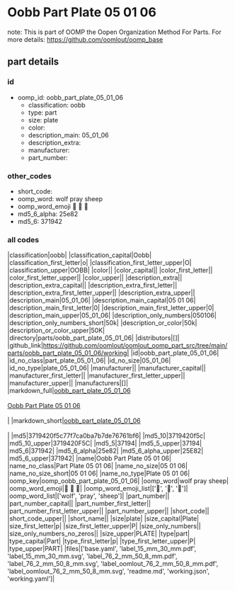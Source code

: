 # Oobb Part Plate 05 01 06  

note: This is part of OOMP the Oopen Organization Method For Parts. For more details: https://github.com/oomlout/oomp_base

##  part details





### id
* oomp_id: oobb_part_plate_05_01_06
  * classification: oobb
  * type: part
  * size: plate
  * color: 
  * description_main: 05_01_06
  * description_extra: 
  * manufacturer: 
  * part_number: 

### other_codes
* short_code: 
* oomp_word: wolf pray sheep
* oomp_word_emoji :wolf: :pray: :sheep:
* md5_6_alpha: 25e82
* md5_6: 371942

### all codes 
|classification|oobb|
|classification_capital|Oobb|
|classification_first_letter|o|
|classification_first_letter_upper|O|
|classification_upper|OOBB|
|color||
|color_capital||
|color_first_letter||
|color_first_letter_upper||
|color_upper||
|description_extra||
|description_extra_capital||
|description_extra_first_letter||
|description_extra_first_letter_upper||
|description_extra_upper||
|description_main|05_01_06|
|description_main_capital|05 01 06|
|description_main_first_letter|0|
|description_main_first_letter_upper|0|
|description_main_upper|05_01_06|
|description_only_numbers|050106|
|description_only_numbers_short|50k|
|description_or_color|50k|
|description_or_color_upper|50K|
|directory|parts/oobb_part_plate_05_01_06|
|distributors|[]|
|github_link|https://github.com/oomlout/oomlout_oomp_part_src/tree/main/parts/oobb_part_plate_05_01_06/working|
|id|oobb_part_plate_05_01_06|
|id_no_class|part_plate_05_01_06|
|id_no_size|05_01_06|
|id_no_type|plate_05_01_06|
|manufacturer||
|manufacturer_capital||
|manufacturer_first_letter||
|manufacturer_first_letter_upper||
|manufacturer_upper||
|manufacturers|[]|
|markdown_full|[oobb_part_plate_05_01_06](https://github.com/oomlout/oomlout_oomp_part_src/tree/main/parts/oobb_part_plate_05_01_06/working)<br>[](https://github.com/oomlout/oomlout_oomp_part_src/tree/main/parts/oobb_part_plate_05_01_06/working)<br>[Oobb Part Plate 05 01 06](https://github.com/oomlout/oomlout_oomp_part_src/tree/main/parts/oobb_part_plate_05_01_06/working)<br><br>|
|markdown_short|[oobb_part_plate_05_01_06](https://github.com/oomlout/oomlout_oomp_part_src/tree/main/parts/oobb_part_plate_05_01_06/working)<br><br>|
|md5|3719420f5c77f7ca0ba7b7de76761bf6|
|md5_10|3719420f5c|
|md5_10_upper|3719420F5C|
|md5_5|37194|
|md5_5_upper|37194|
|md5_6|371942|
|md5_6_alpha|25e82|
|md5_6_alpha_upper|25E82|
|md5_6_upper|371942|
|name|Oobb Part Plate 05 01 06|
|name_no_class|Part Plate 05 01 06|
|name_no_size|05 01 06|
|name_no_size_short|05 01 06|
|name_no_type|Plate 05 01 06|
|oomp_key|oomp_oobb_part_plate_05_01_06|
|oomp_word|wolf pray sheep|
|oomp_word_emoji|:wolf: :pray: :sheep:|
|oomp_word_emoji_list|[':wolf:', ':pray:', ':sheep:']|
|oomp_word_list|['wolf', 'pray', 'sheep']|
|part_number||
|part_number_capital||
|part_number_first_letter||
|part_number_first_letter_upper||
|part_number_upper||
|short_code||
|short_code_upper||
|short_name||
|size|plate|
|size_capital|Plate|
|size_first_letter|p|
|size_first_letter_upper|P|
|size_only_numbers||
|size_only_numbers_no_zeros||
|size_upper|PLATE|
|type|part|
|type_capital|Part|
|type_first_letter|p|
|type_first_letter_upper|P|
|type_upper|PART|
|files|['base.yaml', 'label_15_mm_30_mm.pdf', 'label_15_mm_30_mm.svg', 'label_76_2_mm_50_8_mm.pdf', 'label_76_2_mm_50_8_mm.svg', 'label_oomlout_76_2_mm_50_8_mm.pdf', 'label_oomlout_76_2_mm_50_8_mm.svg', 'readme.md', 'working.json', 'working.yaml']|
